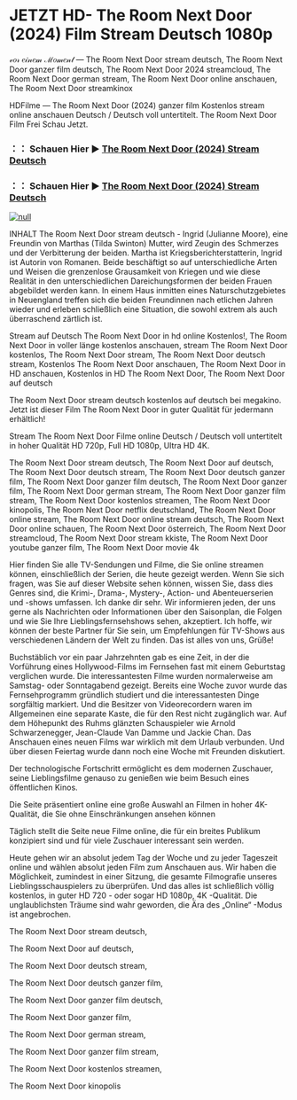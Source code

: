 # JETZT HD- The Room Next Door (2024) Film Stream Deutsch 1080p
𝓋𝑜𝓇 𝑒𝒾𝓃𝑒𝓂 ℳ𝑜𝓂𝑒𝓃𝓉 — The Room Next Door stream deutsch, The Room Next Door ganzer film deutsch, The Room Next Door 2024 streamcloud, The Room Next Door german stream, The Room Next Door online anschauen, The Room Next Door streamkinox

HDFilme — The Room Next Door (2024) ganzer film Kostenlos stream online anschauen Deutsch / Deutsch voll untertitelt. The Room Next Door Film Frei Schau Jetzt.

### ：： Schauen Hier ▶ [The Room Next Door (2024) Stream Deutsch](https://t.co/JCrw3entXP)

### ：： Schauen Hier ▶ [The Room Next Door (2024) Stream Deutsch](https://t.co/JCrw3entXP)

[![null](https://static.wixstatic.com/media/855a25_043b5abeb4ae4d35ac003198e7fe56ed~mv2.gif)](https://t.co/JCrw3entXP)

INHALT The Room Next Door stream deutsch - Ingrid (Julianne Moore), eine Freundin von Marthas (Tilda Swinton) Mutter, wird Zeugin des Schmerzes und der Verbitterung der beiden. Martha ist Kriegsberichterstatterin, Ingrid ist Autorin von Romanen. Beide beschäftigt so auf unterschiedliche Arten und Weisen die grenzenlose Grausamkeit von Kriegen und wie diese Realität in den unterschiedlichen Dareichungsformen der beiden Frauen abgebildet werden kann. In einem Haus inmitten eines Naturschutzgebietes in Neuengland treffen sich die beiden Freundinnen nach etlichen Jahren wieder und erleben schließlich eine Situation, die sowohl extrem als auch überraschend zärtlich ist.

Stream auf Deutsch The Room Next Door in hd online Kostenlos!, The Room Next Door in voller länge kostenlos anschauen, stream The Room Next Door kostenlos, The Room Next Door stream, The Room Next Door deutsch stream, Kostenlos The Room Next Door anschauen, The Room Next Door in HD anschauen, Kostenlos in HD The Room Next Door, The Room Next Door auf deutsch

The Room Next Door stream deutsch kostenlos auf deutsch bei megakino. Jetzt ist dieser Film The Room Next Door in guter Qualität für jedermann erhältlich!

Stream The Room Next Door Filme online Deutsch / Deutsch voll untertitelt in hoher Qualität HD 720p, Full HD 1080p, Ultra HD 4K.

The Room Next Door stream deutsch, The Room Next Door auf deutsch, The Room Next Door deutsch stream, The Room Next Door deutsch ganzer film, The Room Next Door ganzer film deutsch, The Room Next Door ganzer film, The Room Next Door german stream, The Room Next Door ganzer film stream, The Room Next Door kostenlos streamen, The Room Next Door kinopolis, The Room Next Door netflix deutschland, The Room Next Door online stream, The Room Next Door online stream deutsch, The Room Next Door online schauen, The Room Next Door österreich, The Room Next Door streamcloud, The Room Next Door stream kkiste, The Room Next Door youtube ganzer film, The Room Next Door movie 4k

Hier finden Sie alle TV-Sendungen und Filme, die Sie online streamen können, einschließlich der Serien, die heute gezeigt werden. Wenn Sie sich fragen, was Sie auf dieser Website sehen können, wissen Sie, dass dies Genres sind, die Krimi-, Drama-, Mystery-, Action- und Abenteuerserien und -shows umfassen. Ich danke dir sehr. Wir informieren jeden, der uns gerne als Nachrichten oder Informationen über den Saisonplan, die Folgen und wie Sie Ihre Lieblingsfernsehshows sehen, akzeptiert. Ich hoffe, wir können der beste Partner für Sie sein, um Empfehlungen für TV-Shows aus verschiedenen Ländern der Welt zu finden. Das ist alles von uns, Grüße!

Buchstäblich vor ein paar Jahrzehnten gab es eine Zeit, in der die Vorführung eines Hollywood-Films im Fernsehen fast mit einem Geburtstag verglichen wurde. Die interessantesten Filme wurden normalerweise am Samstag- oder Sonntagabend gezeigt. Bereits eine Woche zuvor wurde das Fernsehprogramm gründlich studiert und die interessantesten Dinge sorgfältig markiert. Und die Besitzer von Videorecordern waren im Allgemeinen eine separate Kaste, die für den Rest nicht zugänglich war. Auf dem Höhepunkt des Ruhms glänzten Schauspieler wie Arnold Schwarzenegger, Jean-Claude Van Damme und Jackie Chan. Das Anschauen eines neuen Films war wirklich mit dem Urlaub verbunden. Und über diesen Feiertag wurde dann noch eine Woche mit Freunden diskutiert.

Der technologische Fortschritt ermöglicht es dem modernen Zuschauer, seine Lieblingsfilme genauso zu genießen wie beim Besuch eines öffentlichen Kinos.

Die Seite präsentiert online eine große Auswahl an Filmen in hoher 4K-Qualität, die Sie ohne Einschränkungen ansehen können

Täglich stellt die Seite neue Filme online, die für ein breites Publikum konzipiert sind und für viele Zuschauer interessant sein werden.

Heute gehen wir an absolut jedem Tag der Woche und zu jeder Tageszeit online und wählen absolut jeden Film zum Anschauen aus. Wir haben die Möglichkeit, zumindest in einer Sitzung, die gesamte Filmografie unseres Lieblingsschauspielers zu überprüfen. Und das alles ist schließlich völlig kostenlos, in guter HD 720 - oder sogar HD 1080p, 4K -Qualität. Die unglaublichsten Träume sind wahr geworden, die Ära des „Online“ -Modus ist angebrochen.

The Room Next Door stream deutsch,

The Room Next Door auf deutsch,

The Room Next Door deutsch stream,

The Room Next Door deutsch ganzer film,

The Room Next Door ganzer film deutsch,

The Room Next Door ganzer film,

The Room Next Door german stream,

The Room Next Door ganzer film stream,

The Room Next Door kostenlos streamen,

The Room Next Door kinopolis
